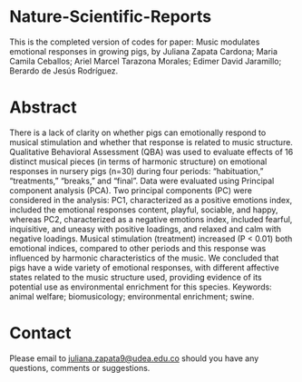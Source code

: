 # Nature-Scientific-Reports
This is the completed version of codes for paper: Music modulates emotional responses in growing pigs, by Juliana Zapata Cardona; Maria Camila Ceballos; Ariel Marcel Tarazona Morales; Edimer David Jaramillo; Berardo de Jesús Rodríguez.

# Abstract

There is a lack of clarity on whether pigs can emotionally respond to musical stimulation and whether that response is related to music structure. Qualitative Behavioral Assessment (QBA) was used to evaluate effects of 16 distinct musical pieces (in terms of harmonic structure) on emotional responses in nursery pigs (n=30) during four periods: “habituation,” “treatments,” “breaks,” and “final”. Data were evaluated using Principal component analysis (PCA). Two principal components (PC) were considered in the analysis: PC1, characterized as a positive emotions index, included the emotional responses content, playful, sociable, and happy, whereas PC2, characterized as a negative emotions index, included fearful, inquisitive, and uneasy with positive loadings, and relaxed and calm with negative loadings. Musical stimulation (treatment) increased (P < 0.01) both emotional indices, compared to other periods and this response was influenced by harmonic characteristics of the music. We concluded that pigs have a wide variety of emotional responses, with different affective states related to the music structure used, providing evidence of its potential use as environmental enrichment for this species.
Keywords: animal welfare; biomusicology; environmental enrichment; swine.


# Contact

Please email to juliana.zapata9@udea.edu.co should you have any questions, comments or suggestions.
